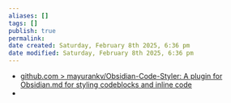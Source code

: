 ```yaml
---
aliases: []
tags: []
publish: true
permalink:
date created: Saturday, February 8th 2025, 6:36 pm
date modified: Saturday, February 8th 2025, 6:36 pm
---
```


- [github.com > mayurankv/Obsidian-Code-Styler: A plugin for Obsidian.md for styling codeblocks and inline code](https://github.com/mayurankv/Obsidian-Code-Styler)
- 